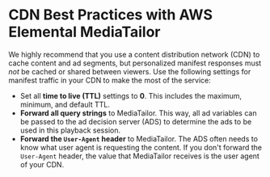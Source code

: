 # CDN Best Practices with AWS Elemental MediaTailor<a name="cdn-bp"></a>

We highly recommend that you use a content distribution network \(CDN\) to cache content and ad segments, but personalized manifest responses must *not* be cached or shared between viewers\. Use the following settings for manifest traffic in your CDN to make the most of the service:
+ Set all **time to live \(TTL\)** settings to **0**\. This includes the maximum, minimum, and default TTL\.
+ **Forward all query strings** to MediaTailor\. This way, all ad variables can be passed to the ad decision server \(ADS\) to determine the ads to be used in this playback session\.
+ **Forward the `User-Agent` header** to MediaTailor\. The ADS often needs to know what user agent is requesting the content\. If you don't forward the `User-Agent` header, the value that MediaTailor receives is the user agent of your CDN\.